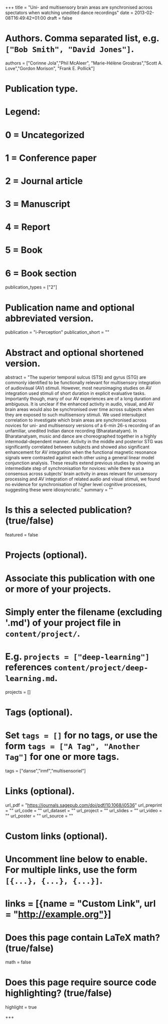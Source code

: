 +++
title = "Uni- and multisensory brain areas are synchronised across spectators when watching unedited dance recordings"
date = 2013-02-08T16:49:42+01:00
draft = false

# Authors. Comma separated list, e.g. `["Bob Smith", "David Jones"]`.
authors = ["Corinne Jola","Phil McAleer", "Marie-Hélène Grosbras","Scott A. Love","Gordon Morison", "Frank E. Pollick"]

# Publication type.
# Legend:
# 0 = Uncategorized
# 1 = Conference paper
# 2 = Journal article
# 3 = Manuscript
# 4 = Report
# 5 = Book
# 6 = Book section
publication_types = ["2"]

# Publication name and optional abbreviated version.
publication = "i-Perception"
publication_short = ""

# Abstract and optional shortened version.
abstract = "The superior temporal sulcus (STS) and gyrus (STG) are commonly identified to be functionally relevant for multisensory integration of audiovisual (AV) stimuli. However, most neuroimaging studies on AV integration used stimuli of short duration in explicit evaluative tasks. Importantly though, many of our AV experiences are of a long duration and ambiguous. It is unclear if the enhanced activity in audio, visual, and AV brain areas would also be synchronised over time across subjects when they are exposed to such multisensory stimuli. We used intersubject correlation to investigate which brain areas are synchronised across novices for uni- and multisensory versions of a 6-min 26-s recording of an unfamiliar, unedited Indian dance recording (Bharatanatyam). In Bharatanatyam, music and dance are choreographed together in a highly intermodal-dependent manner. Activity in the middle and posterior STG was significantly correlated between subjects and showed also significant enhancement for AV integration when the functional magnetic resonance signals were contrasted against each other using a general linear model conjunction analysis. These results extend previous studies by showing an intermediate step of synchronisation for novices: while there was a consensus across subjects' brain activity in areas relevant for unisensory processing and AV integration of related audio and visual stimuli, we found no evidence for synchronisation of higher level cognitive processes, suggesting these were idiosyncratic."
summary = ""

# Is this a selected publication? (true/false)
featured = false

# Projects (optional).
#   Associate this publication with one or more of your projects.
#   Simply enter the filename (excluding '.md') of your project file in `content/project/`.
#   E.g. `projects = ["deep-learning"]` references `content/project/deep-learning.md`.
projects = []

# Tags (optional).
#   Set `tags = []` for no tags, or use the form `tags = ["A Tag", "Another Tag"]` for one or more tags.
tags = ["danse","irmf","multisensoriel"]

# Links (optional).
url_pdf = "https://journals.sagepub.com/doi/pdf/10.1068/i0536"
url_preprint = ""
url_code = ""
url_dataset = ""
url_project = ""
url_slides = ""
url_video = ""
url_poster = ""
url_source = ""

# Custom links (optional).
#   Uncomment line below to enable. For multiple links, use the form `[{...}, {...}, {...}]`.
# links = [{name = "Custom Link", url = "http://example.org"}]

# Does this page contain LaTeX math? (true/false)
math = false

# Does this page require source code highlighting? (true/false)
highlight = true

+++

